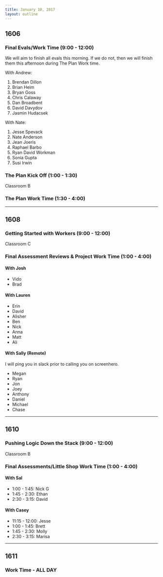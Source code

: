 ```yaml
---
title: January 10, 2017
layout: outline
---
```



## 1606

### Final Evals/Work Time (9:00 - 12:00)

We will aim to finish all evals this morning. If we do not, then we will finish them this afternoon during The Plan Work time.

With Andrew:

1. Brendan Dillon
1. Brian Heim
1. Bryan Goss
1. Chris Calaway
1. Dan Broadbent
1. David Davydov
1. Jasmin Hudacsek

With Nate:

1. Jesse Spevack
1. Nate Anderson
1. Jean Joeris
1. Raphael Barbo
1. Ryan David Workman
1. Sonia Gupta
1. Susi Irwin

### The Plan Kick Off (1:00 - 1:30)

Classroom B

### The Plan Work Time (1:30 - 4:00)

***

## 1608

### Getting Started with Workers (9:00 - 12:00)

Classroom C

### Final Assessment Reviews & Project Work Time (1:00 - 4:00)

#### With Josh

* Vido
* Brad

#### With Lauren

* Erin
* David
* Alisher
* Ben
* Nick
* Anna
* Matt
* Ali

#### With Sally (Remote)

I will ping you in slack prior to calling you on screenhero.

* Megan
* Ryan
* Jon
* Joey
* Anthony
* Daniel
* Michael
* Chase

***

## 1610

### Pushing Logic Down the Stack (9:00 - 12:00)

Classroom B

### Final Assessments/Little Shop Work Time (1:00 - 4:00)


#### With Sal

* 1:00 - 1:45: Nick G
* 1:45 - 2:30: Ethan
* 2:30 - 3:15: David

#### With Casey

* 11:15 - 12:00: Jesse
* 1:00 - 1:45: Brett
* 1:45 - 2:30: Molly
* 2:30 - 3:15: Marisa

***

## 1611

### Work Time - ALL DAY
